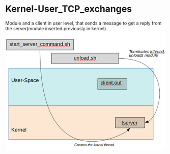 # Kernel-User_TCP_exchanges
Module and a client in user level, that sends a message to get a reply from the server(module inserted previously in kernel)
![alt text](https://github.com/NikosMouzakitis/Kernel-User_TCP_exchanges/blob/master/tcpe.png)

